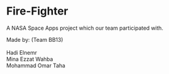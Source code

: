 # Fire-Fighter

A NASA Space Apps project which our team participated with.

Made by: (Team BB13)
  <br><br>Hadi Elnemr
  <br>Mina Ezzat Wahba
  <br>Mohammad Omar Taha
